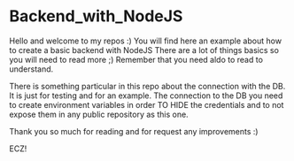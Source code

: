 # Backend_with_NodeJS

Hello and welcome to my repos :)
You will find here an example about how to create a basic backend with NodeJS
There are a lot of things basics so you will need to read more ;)
Remember that you need aldo to read to understand.

There is something particular in this repo about the connection with the DB.
It is just for testing and for an example. The connection to the DB
you need to create environment variables in order TO HIDE the credentials
and to not expose them in any public repository as this one.

Thank you so much for reading and for request any improvements :)

ECZ! 
